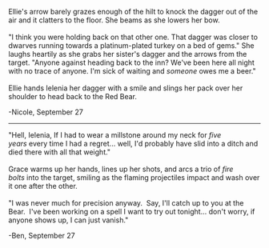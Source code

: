 Ellie&apos;s arrow barely grazes enough of the hilt to knock the dagger out of the air and it clatters to the floor. She beams as she lowers her bow.<br><br>&quot;I think you were holding back on that other one. That dagger was closer to dwarves running towards a platinum-plated turkey on a bed of gems.&quot; She laughs heartily as she grabs her sister&apos;s dagger and the arrows from the target. &quot;Anyone against heading back to the inn? We&apos;ve been here all night with no trace of anyone. I&apos;m sick of waiting and <em>someone</em> owes me a beer.&quot;<br><br>Ellie hands Ielenia her dagger with a smile and slings her pack over her shoulder to head back to the Red Bear.<br>

-Nicole, September 27

---

&quot;Hell, Ielenia, If I had to wear a millstone around my neck for <em>five years</em>&#xA0;every time I had a regret... well, I&apos;d probably have slid into a ditch and died there with all that weight.&quot;<br><br>Grace warms up her hands, lines up her shots, and arcs a trio of <em>fire bolts</em>&#xA0;into the target, smiling as the flaming projectiles impact and wash over it one after the other.<br><br>&quot;I was never much for precision anyway. &#xA0;Say, I&apos;ll catch up to you at the Bear. &#xA0;I&apos;ve been working on a spell I want to try out tonight... don&apos;t worry, if anyone shows up, I can just vanish.&quot;

-Ben, September 27